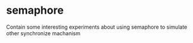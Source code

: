 # semaphore
Contain some interesting experiments about using semaphore to simulate other synchronize machanism
